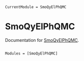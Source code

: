 ```@meta
CurrentModule = SmoQyElPhQMC
```

# SmoQyElPhQMC

Documentation for [SmoQyElPhQMC](https://github.com/SmoQySuite/SmoQyElPhQMC.jl).

```@index
```

```@autodocs
Modules = [SmoQyElPhQMC]
```
